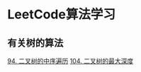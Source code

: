 # LeetCode算法学习

## 有关树的算法
[94. 二叉树的中序遍历](./src/main/java/tree/LeetCode94_binary_tree_inorder_traversal.java)
[104. 二叉树的最大深度](./src/main/java/tree/LeetCode104_maxDepth.java)